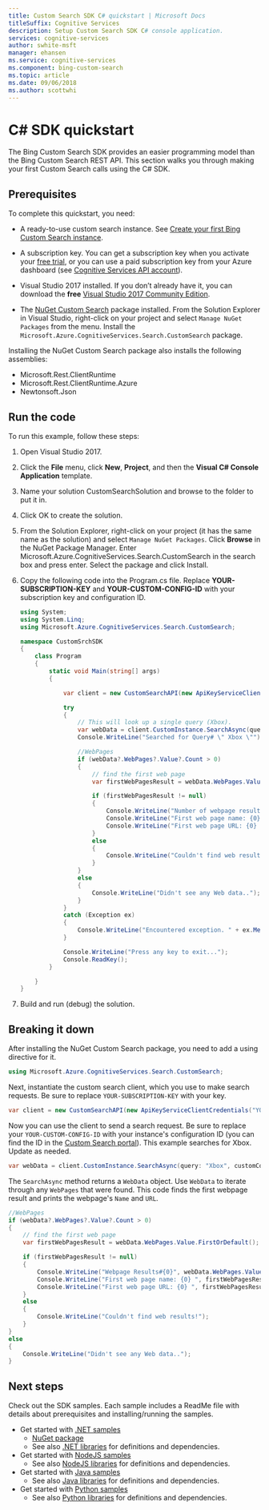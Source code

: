 ```yaml
---
title: Custom Search SDK C# quickstart | Microsoft Docs
titleSuffix: Cognitive Services
description: Setup Custom Search SDK C# console application.
services: cognitive-services
author: swhite-msft
manager: ehansen
ms.service: cognitive-services
ms.component: bing-custom-search
ms.topic: article
ms.date: 09/06/2018
ms.author: scottwhi
---
```


# C# SDK quickstart

The Bing Custom Search SDK provides an easier programming model than the Bing Custom Search REST API. This section walks you through making your first Custom Search calls using the C# SDK.

## Prerequisites

To complete this quickstart, you need:

- A ready-to-use custom search instance. See [Create your first Bing Custom Search instance](quick-start.md).  
  
- A subscription key. You can get a subscription key when you activate your [free trial](https://azure.microsoft.com/try/cognitive-services/?api=bing-custom-search), or you can use a paid subscription key from your Azure dashboard (see [Cognitive Services API account](https://docs.microsoft.com/azure/cognitive-services/cognitive-services-apis-create-account)).  
  
- Visual Studio 2017 installed. If you don’t already have it, you can download the **free** [Visual Studio 2017 Community Edition](https://www.visualstudio.com/downloads/).  
  
- The [NuGet Custom Search](https://www.nuget.org/packages/Microsoft.Azure.CognitiveServices.Search.CustomSearch/1.2.0) package installed. From the Solution Explorer in Visual Studio, right-click on your project and select `Manage NuGet Packages` from the menu. Install the `Microsoft.Azure.CognitiveServices.Search.CustomSearch` package.

Installing the NuGet Custom Search package also installs the following assemblies:

* Microsoft.Rest.ClientRuntime
* Microsoft.Rest.ClientRuntime.Azure
* Newtonsoft.Json



## Run the code

To run this example, follow these steps:

1. Open Visual Studio 2017.
  
2. Click the **File** menu, click **New**, **Project**, and then the **Visual C# Console Application** template.
  
3. Name your solution CustomSearchSolution and browse to the folder to put it in.
  
4. Click OK to create the solution.  
  
4. From the Solution Explorer, right-click on your project (it has the same name as the solution) and select `Manage NuGet Packages`. Click **Browse** in the NuGet Package Manager. Enter Microsoft.Azure.CognitiveServices.Search.CustomSearch in the search box and press enter. Select the package and click Install.  
  
4. Copy the following code into the Program.cs file. Replace **YOUR-SUBSCRIPTION-KEY** and **YOUR-CUSTOM-CONFIG-ID** with your subscription key and configuration ID.  
  
    ```csharp
    using System;
    using System.Linq;
    using Microsoft.Azure.CognitiveServices.Search.CustomSearch;

    namespace CustomSrchSDK
    {
        class Program
        {
            static void Main(string[] args)
            {

                var client = new CustomSearchAPI(new ApiKeyServiceClientCredentials("YOUR-SUBSCRIPTION-KEY"));

                try
                {
                    // This will look up a single query (Xbox).
                    var webData = client.CustomInstance.SearchAsync(query: "Xbox", customConfig: Int32.Parse("YOUR-CUSTOM-CONFIG-ID")).Result;
                    Console.WriteLine("Searched for Query# \" Xbox \"");

                    //WebPages
                    if (webData?.WebPages?.Value?.Count > 0)
                    {
                        // find the first web page
                        var firstWebPagesResult = webData.WebPages.Value.FirstOrDefault();

                        if (firstWebPagesResult != null)
                        {
                            Console.WriteLine("Number of webpage results {0}", webData.WebPages.Value.Count);
                            Console.WriteLine("First web page name: {0} ", firstWebPagesResult.Name);
                            Console.WriteLine("First web page URL: {0} ", firstWebPagesResult.Url);
                        }
                        else
                        {
                            Console.WriteLine("Couldn't find web results!");
                        }
                    }
                    else
                    {
                        Console.WriteLine("Didn't see any Web data..");
                    }
                }
                catch (Exception ex)
                {
                    Console.WriteLine("Encountered exception. " + ex.Message);
                }

                Console.WriteLine("Press any key to exit...");
                Console.ReadKey();
            }

        }
    }
    ```  
  
5. Build and run (debug) the solution. 




## Breaking it down

After installing the NuGet Custom Search package, you need to add a using directive for it.

```csharp
using Microsoft.Azure.CognitiveServices.Search.CustomSearch;
```

Next, instantiate the custom search client, which you use to make search requests. Be sure to replace `YOUR-SUBSCRIPTION-KEY` with your key.

```csharp
var client = new CustomSearchAPI(new ApiKeyServiceClientCredentials("YOUR-CUSTOM-SEARCH-KEY"));
```

Now you can use the client to send a search request. Be sure to replace your `YOUR-CUSTOM-CONFIG-ID` with your instance's configuration ID (you can find the ID in the [Custom Search portal](https://www.customsearch.ai/)). This example searches for Xbox. Update as needed.

```csharp
var webData = client.CustomInstance.SearchAsync(query: "Xbox", customConfig: Int32.Parse("YOUR-CUSTOM-CONFIG-ID")).Result;
```

The `SearchAsync` method returns a `WebData` object. Use `WebData` to iterate through any `WebPages` that were found. This code finds the first webpage result and prints the webpage's `Name` and `URL`.

```csharp
//WebPages
if (webData?.WebPages?.Value?.Count > 0)
{
    // find the first web page
    var firstWebPagesResult = webData.WebPages.Value.FirstOrDefault();

    if (firstWebPagesResult != null)
    {
        Console.WriteLine("Webpage Results#{0}", webData.WebPages.Value.Count);
        Console.WriteLine("First web page name: {0} ", firstWebPagesResult.Name);
        Console.WriteLine("First web page URL: {0} ", firstWebPagesResult.Url);
    }
    else
    {
        Console.WriteLine("Couldn't find web results!");
    }
}
else
{
    Console.WriteLine("Didn't see any Web data..");
}

```


## Next steps

Check out the SDK samples. Each sample includes a ReadMe file with details about prerequisites and installing/running the samples.

* Get started with [.NET samples](https://github.com/Azure-Samples/cognitive-services-dotnet-sdk-samples/tree/master/BingSearchv7) 
    * [NuGet package](https://www.nuget.org/packages/Microsoft.Azure.CognitiveServices.Search.CustomSearch/1.2.0)
    * See also [.NET libraries](https://github.com/Azure/azure-sdk-for-net/tree/psSdkJson6/src/SDKs/CognitiveServices/dataPlane/Search/BingCustomSearch) for definitions and dependencies.
* Get started with [NodeJS samples](https://github.com/Azure-Samples/cognitive-services-node-sdk-samples) 
    * See also [NodeJS libraries](https://github.com/Azure/azure-sdk-for-node/tree/master/lib/services/customSearch) for definitions and dependencies.
* Get started with [Java samples](https://github.com/Azure-Samples/cognitive-services-java-sdk-samples) 
    * See also [Java libraries](https://github.com/Azure/azure-sdk-for-java/tree/master/cognitiveservices/azure-customsearch) for definitions and dependencies.
* Get started with [Python samples](https://github.com/Azure-Samples/cognitive-services-python-sdk-samples) 
    * See also [Python libraries](https://github.com/Azure/azure-sdk-for-python/tree/master/azure-cognitiveservices-search-customsearch) for definitions and dependencies.

